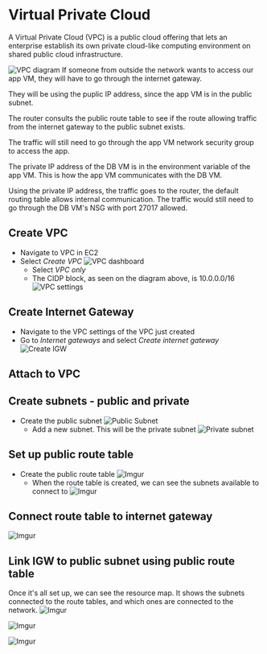 # Virtual Private Cloud

A Virtual Private Cloud (VPC) is a public cloud offering that lets an enterprise establish its own private cloud-like computing environment on shared public cloud infrastructure.


![VPC diagram](https://i.imgur.com/HDwYIZf.png)
If someone from outside the network wants to access our app VM, they will have to go through the internet gateway.

They will be using the puplic IP address, since the app VM is in the public subnet.

The router consults the public route table to see if the route allowing traffic from the internet gateway to the public subnet exists.

The traffic will still need to go through the app VM network security group to access the app.

The private IP address of the DB VM is in the environment variable of the app VM. This is how the app VM communicates with the DB VM. 

Using the private IP address, the traffic goes to the router, the default routing table allows internal communication. The traffic would still need to go through the DB VM's NSG with port 27017 allowed.



## Create VPC
  - Navigate to VPC in EC2
  - Select *Create VPC*
![VPC dashboard](https://i.imgur.com/S060QEy.png)   
    - Select *VPC only*
    - The CIDP block, as seen on the diagram above, is 10.0.0.0/16
![VPC settings](https://i.imgur.com/dTpoqfH.png)
## Create Internet Gateway
  - Navigate to the VPC settings of the VPC just created
  - Go to *Internet gateways* and select *Create internet gateway*
![Create IGW](https://i.imgur.com/c5CNFB3.png)
## Attach to VPC
## Create subnets - public and private
  - Create the public subnet
![Public Subnet](https://i.imgur.com/2lCYzA2.png)
    - Add a new subnet. This will be the private subnet
![Private subnet](https://i.imgur.com/rqHIITV.png)
## Set up public route table
  - Create the public route table
![Imgur](https://i.imgur.com/0qmnwDN.png)
    - When the route table is created, we can see the subnets available to connect to
![Imgur](https://i.imgur.com/eVAeZvx.png)
## Connect route table to internet gateway
![Imgur](https://i.imgur.com/ACaw6aM.png)
## Link IGW to public subnet using public route table

Once it's all set up, we can see the resource map. It shows the subnets connected to the route tables, and which ones are connected to the network.
![Imgur](https://i.imgur.com/MIABFMQ.png)

![Imgur](https://i.imgur.com/0xFzHlr.png)

![Imgur](https://i.imgur.com/3WLFVfR.png)